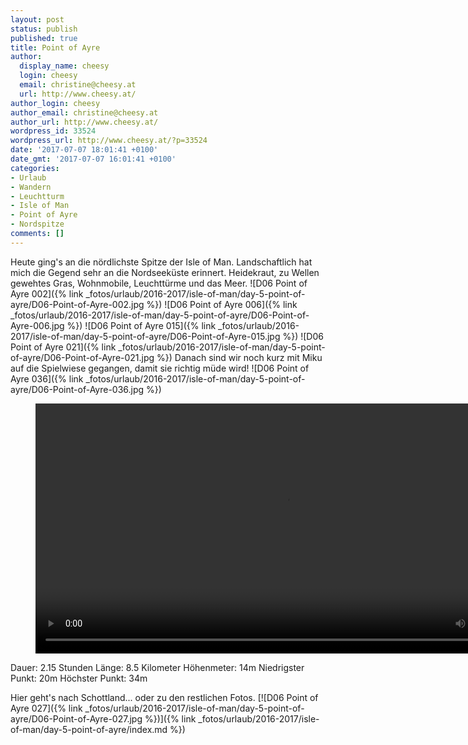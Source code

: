 ```yaml
---
layout: post
status: publish
published: true
title: Point of Ayre
author:
  display_name: cheesy
  login: cheesy
  email: christine@cheesy.at
  url: http://www.cheesy.at/
author_login: cheesy
author_email: christine@cheesy.at
author_url: http://www.cheesy.at/
wordpress_id: 33524
wordpress_url: http://www.cheesy.at/?p=33524
date: '2017-07-07 18:01:41 +0100'
date_gmt: '2017-07-07 16:01:41 +0100'
categories:
- Urlaub
- Wandern
- Leuchtturm
- Isle of Man
- Point of Ayre
- Nordspitze
comments: []
---
```

Heute ging's an die nördlichste Spitze der Isle of Man. Landschaftlich hat mich die Gegend sehr an die Nordseeküste erinnert. Heidekraut, zu Wellen gewehtes Gras, Wohnmobile, Leuchttürme und das Meer.
![D06 Point of Ayre 002]({% link _fotos/urlaub/2016-2017/isle-of-man/day-5-point-of-ayre/D06-Point-of-Ayre-002.jpg %})
![D06 Point of Ayre 006]({% link _fotos/urlaub/2016-2017/isle-of-man/day-5-point-of-ayre/D06-Point-of-Ayre-006.jpg %})
![D06 Point of Ayre 015]({% link _fotos/urlaub/2016-2017/isle-of-man/day-5-point-of-ayre/D06-Point-of-Ayre-015.jpg %})
![D06 Point of Ayre 021]({% link _fotos/urlaub/2016-2017/isle-of-man/day-5-point-of-ayre/D06-Point-of-Ayre-021.jpg %})
Danach sind wir noch kurz mit Miku auf die Spielwiese gegangen, damit sie richtig müde wird!
![D06 Point of Ayre 036]({% link _fotos/urlaub/2016-2017/isle-of-man/day-5-point-of-ayre/D06-Point-of-Ayre-036.jpg %})

<figure><video controls width="800" src="{% link /download/Videos/Isle of Man - Miku exhausted.mp4 %}"></video></figure>

Dauer: 2.15 Stunden
Länge: 8.5 Kilometer
Höhenmeter: 14m
Niedrigster Punkt: 20m
Höchster Punkt: 34m

Hier geht's nach Schottland... oder zu den restlichen Fotos.
[![D06 Point of Ayre 027]({% link _fotos/urlaub/2016-2017/isle-of-man/day-5-point-of-ayre/D06-Point-of-Ayre-027.jpg %})]({% link _fotos/urlaub/2016-2017/isle-of-man/day-5-point-of-ayre/index.md %})
